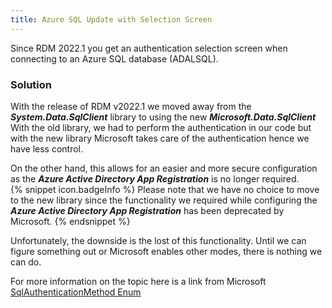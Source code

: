 ```yaml
---
title: Azure SQL Update with Selection Screen
---
```

Since RDM 2022.1 you get an authentication selection screen when connecting to an Azure SQL database (ADALSQL).
### Solution
With the release of RDM v2022.1 we moved away from the ***System.Data.SqlClient*** library to using the new ***Microsoft.Data.SqlClient*** With the old library, we had to perform the authentication in our code but with the new library Microsoft takes care of the authentication hence we have less control.  

On the other hand, this allows for an easier and more secure configuration as the ***Azure Active Directory App Registration*** is no longer required.  
{% snippet icon.badgeInfo %}
Please note that we have no choice to move to the new library since the functionality we required while configuring the ***Azure Active Directory App Registration*** has been deprecated by Microsoft.
{% endsnippet %}  

Unfortunately, the downside is the lost of this functionality. Until we can figure something out or Microsoft enables other modes, there is nothing we can do.  

For more information on the topic here is a link from Microsoft [SqlAuthenticationMethod Enum](https://docs.microsoft.com/en-us/dotnet/api/microsoft.data.sqlclient.sqlauthenticationmethod?view=sqlclient-dotnet-standard-4.1)
